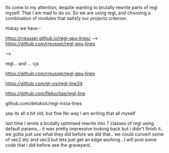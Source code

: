 Its come to my attention; despite wanting to brutally rewrite parts of regl myself. That I am mad to do so. So we are using regl, and choosing a combination of modules that satisfy our projects criterion.

Hokay we have:-

https://rreusser.github.io/regl-gpu-lines/ --> https://github.com/rreusser/regl-gpu-lines

-->

regl...  and ... cjs

https://github.com/rreusser/regl-gpu-lines


https://github.com/gl-vis/regl-line2d


https://github.com/flekschas/regl-line

github.com/deluksic/regl-insta-lines

yep its all a bit old, but fine No way I am writing that all myself

last time I wrote a brutally optmised rewrite into 7 classes of regl using default params,.. it was pretty impressive looking back but i didn't finish it.. we gotta just use what they did before we did that.. we could convert some of vec2 etc and vec3 but lets just get an edge working...I will post some code that i did before see the graveyard.. 
